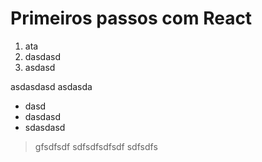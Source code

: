 # Primeiros passos com React

1. ata
2. dasdasd
3. asdasd

asdasdasd
asdasda

* dasd
* dasdasd
* sdasdasd

> gfsdfsdf
> sdfsdfsdfsdf
> sdfsdfs
